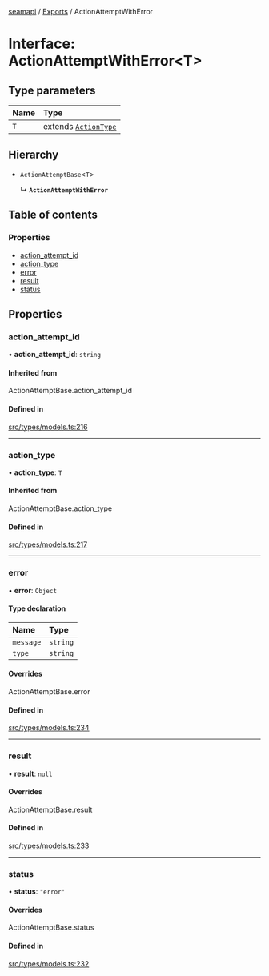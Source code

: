 [seamapi](../README.md) / [Exports](../modules.md) / ActionAttemptWithError

# Interface: ActionAttemptWithError<T\>

## Type parameters

| Name | Type |
| :------ | :------ |
| `T` | extends [`ActionType`](../modules.md#actiontype) |

## Hierarchy

- `ActionAttemptBase`<`T`\>

  ↳ **`ActionAttemptWithError`**

## Table of contents

### Properties

- [action\_attempt\_id](ActionAttemptWithError.md#action_attempt_id)
- [action\_type](ActionAttemptWithError.md#action_type)
- [error](ActionAttemptWithError.md#error)
- [result](ActionAttemptWithError.md#result)
- [status](ActionAttemptWithError.md#status)

## Properties

### action\_attempt\_id

• **action\_attempt\_id**: `string`

#### Inherited from

ActionAttemptBase.action\_attempt\_id

#### Defined in

[src/types/models.ts:216](https://github.com/seamapi/javascript/blob/main/src/types/models.ts#L216)

___

### action\_type

• **action\_type**: `T`

#### Inherited from

ActionAttemptBase.action\_type

#### Defined in

[src/types/models.ts:217](https://github.com/seamapi/javascript/blob/main/src/types/models.ts#L217)

___

### error

• **error**: `Object`

#### Type declaration

| Name | Type |
| :------ | :------ |
| `message` | `string` |
| `type` | `string` |

#### Overrides

ActionAttemptBase.error

#### Defined in

[src/types/models.ts:234](https://github.com/seamapi/javascript/blob/main/src/types/models.ts#L234)

___

### result

• **result**: ``null``

#### Overrides

ActionAttemptBase.result

#### Defined in

[src/types/models.ts:233](https://github.com/seamapi/javascript/blob/main/src/types/models.ts#L233)

___

### status

• **status**: ``"error"``

#### Overrides

ActionAttemptBase.status

#### Defined in

[src/types/models.ts:232](https://github.com/seamapi/javascript/blob/main/src/types/models.ts#L232)

